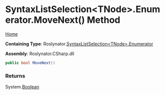 <a name="_top"></a>

# SyntaxListSelection\<TNode>\.Enumerator\.MoveNext\(\) Method

[Home](../../../../README.md#_top)

**Containing Type**: Roslynator\.[SyntaxListSelection\<TNode>.Enumerator](../README.md#_top)

**Assembly**: Roslynator\.CSharp\.dll

```csharp
public bool MoveNext()
```

### Returns

System\.[Boolean](https://docs.microsoft.com/en-us/dotnet/api/system.boolean)

